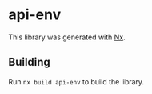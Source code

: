 # api-env

This library was generated with [Nx](https://nx.dev).

## Building

Run `nx build api-env` to build the library.
